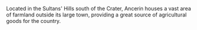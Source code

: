 Located in the Sultans' Hills south of the Crater, Ancerin houses a vast area of farmland outside its large town, providing a great source of agricultural goods for the country.